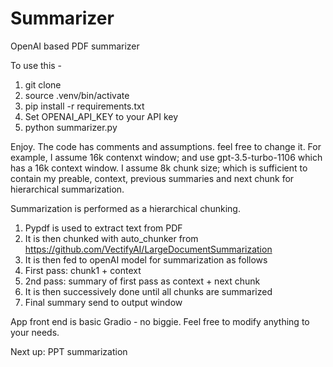 # Summarizer
 OpenAI based PDF summarizer


To use this - 
1. git clone
2. source .venv/bin/activate
3. pip install -r requirements.txt
4. Set OPENAI_API_KEY to your API key
5. python summarizer.py

Enjoy. The code has comments and assumptions. feel free to change it. For example, I assume 16k contenxt window; and use gpt-3.5-turbo-1106 which has a 16k context window. I assume 8k chunk size; which is sufficient to contain my preable, context, previous summaries and next chunk for hierarchical summarization.

Summarization is performed as a hierarchical chunking. 
1. Pypdf is used to extract text from PDF
2. It is then chunked with auto_chunker from https://github.com/VectifyAI/LargeDocumentSummarization
3. It is then fed to openAI model for summarization as follows
4. First pass: chunk1 + context
5. 2nd pass: summary of first pass as context + next chunk
6. It is then successively done until all chunks are summarized
7. Final summary send to output window


App front end is basic Gradio - no biggie. Feel free to modify anything to your needs.

Next up: PPT summarization
